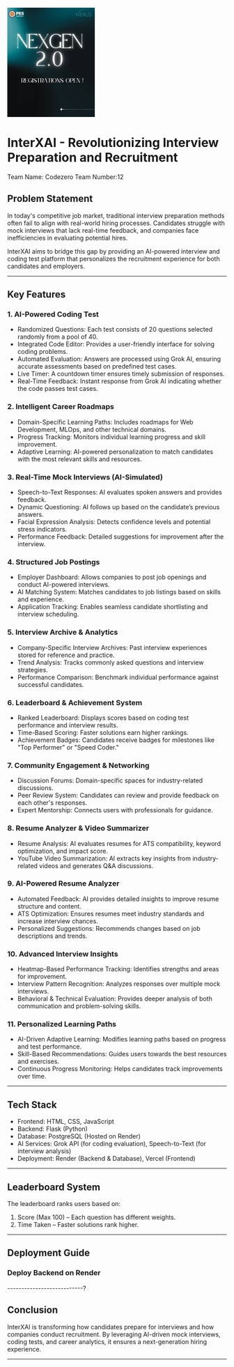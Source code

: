 ![Nexgen 2.0](https://github.com/MadhankumarAI/1st-sem-kavya-mam-project/blob/main/Photos/images.jpg)

# InterXAI - Revolutionizing Interview Preparation and Recruitment

Team Name: Codezero
Team Number:12
## Problem Statement

In today's competitive job market, traditional interview preparation methods often fail to align with real-world hiring processes. Candidates struggle with mock interviews that lack real-time feedback, and companies face inefficiencies in evaluating potential hires.

InterXAI aims to bridge this gap by providing an AI-powered interview and coding test platform that personalizes the recruitment experience for both candidates and employers.

---

## Key Features

### 1. AI-Powered Coding Test

- Randomized Questions: Each test consists of 20 questions selected randomly from a pool of 40.
- Integrated Code Editor: Provides a user-friendly interface for solving coding problems.
- Automated Evaluation: Answers are processed using Grok AI, ensuring accurate assessments based on predefined test cases.
- Live Timer: A countdown timer ensures timely submission of responses.
- Real-Time Feedback: Instant response from Grok AI indicating whether the code passes test cases.

### 2. Intelligent Career Roadmaps

- Domain-Specific Learning Paths: Includes roadmaps for Web Development, MLOps, and other technical domains.
- Progress Tracking: Monitors individual learning progress and skill improvement.
- Adaptive Learning: AI-powered personalization to match candidates with the most relevant skills and resources.

### 3. Real-Time Mock Interviews (AI-Simulated)

- Speech-to-Text Responses: AI evaluates spoken answers and provides feedback.
- Dynamic Questioning: AI follows up based on the candidate’s previous answers.
- Facial Expression Analysis: Detects confidence levels and potential stress indicators.
- Performance Feedback: Detailed suggestions for improvement after the interview.

### 4. Structured Job Postings

- Employer Dashboard: Allows companies to post job openings and conduct AI-powered interviews.
- AI Matching System: Matches candidates to job listings based on skills and experience.
- Application Tracking: Enables seamless candidate shortlisting and interview scheduling.

### 5. Interview Archive & Analytics

- Company-Specific Interview Archives: Past interview experiences stored for reference and practice.
- Trend Analysis: Tracks commonly asked questions and interview strategies.
- Performance Comparison: Benchmark individual performance against successful candidates.

### 6. Leaderboard & Achievement System

- Ranked Leaderboard: Displays scores based on coding test performance and interview results.
- Time-Based Scoring: Faster solutions earn higher rankings.
- Achievement Badges: Candidates receive badges for milestones like "Top Performer" or "Speed Coder."

### 7. Community Engagement & Networking

- Discussion Forums: Domain-specific spaces for industry-related discussions.
- Peer Review System: Candidates can review and provide feedback on each other's responses.
- Expert Mentorship: Connects users with professionals for guidance.

### 8. Resume Analyzer & Video Summarizer

- Resume Analysis: AI evaluates resumes for ATS compatibility, keyword optimization, and impact score.
- YouTube Video Summarization: AI extracts key insights from industry-related videos and generates Q&A discussions.

### 9. AI-Powered Resume Analyzer

- Automated Feedback: AI provides detailed insights to improve resume structure and content.
- ATS Optimization: Ensures resumes meet industry standards and increase interview chances.
- Personalized Suggestions: Recommends changes based on job descriptions and trends.

### 10. Advanced Interview Insights

- Heatmap-Based Performance Tracking: Identifies strengths and areas for improvement.
- Interview Pattern Recognition: Analyzes responses over multiple mock interviews.
- Behavioral & Technical Evaluation: Provides deeper analysis of both communication and problem-solving skills.

### 11. Personalized Learning Paths

- AI-Driven Adaptive Learning: Modifies learning paths based on progress and test performance.
- Skill-Based Recommendations: Guides users towards the best resources and exercises.
- Continuous Progress Monitoring: Helps candidates track improvements over time.

---

## Tech Stack

- Frontend: HTML, CSS, JavaScript
- Backend: Flask (Python)
- Database: PostgreSQL (Hosted on Render)
- AI Services: Grok API (for coding evaluation), Speech-to-Text (for interview analysis)
- Deployment: Render (Backend & Database), Vercel (Frontend)

---

## Leaderboard System

The leaderboard ranks users based on:

1. Score (Max 100) – Each question has different weights.
2. Time Taken – Faster solutions rank higher.

---

## Deployment Guide

### Deploy Backend on Render

---------------------------?





## Conclusion

InterXAI is transforming how candidates prepare for interviews and how companies conduct recruitment. By leveraging AI-driven mock interviews, coding tests, and career analytics, it ensures a next-generation hiring experience.

---


